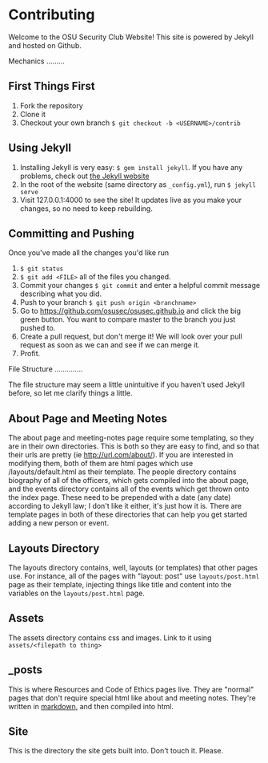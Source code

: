 Contributing
============

Welcome to the OSU Security Club Website!  This site is powered 
by Jekyll and hosted on Github.  

Mechanics
.........

First Things First
------------------

1. Fork the repository
2. Clone it
3. Checkout your own branch ``$ git checkout -b <USERNAME>/contrib``

Using Jekyll
------------

1. Installing Jekyll is very easy: ``$ gem install jekyll``. If you have any problems, check out [the Jekyll website](http://jekyllrb.com/)
2. In the root of the website (same directory as ``_config.yml``), run ``$ jekyll serve``
3. Visit 127.0.0.1:4000 to see the site! It updates live as you make your changes, so no need to keep rebuilding.

Committing and Pushing
----------------------

Once you've made all the changes you'd like run 
1. ``$ git status``
2. ``$ git add <FILE>`` all of the files you changed.  
3. Commit your changes ``$ git commit`` and enter a helpful commit message describing what you did.
4. Push to your branch ``$ git push origin <branchname>``
5. Go to https://github.com/osusec/osusec.github.io and click the big green button. You want to compare master to the branch you just pushed to.
6. Create a pull request, but don't merge it!  We will look over your pull request as soon as we can and see if we can merge it.
7. Profit.

File Structure
..............

The file structure may seem a little unintuitive if you haven't used
Jekyll before, so let me clarify things a little.  

About Page and Meeting Notes
----------------------------
The about page
and meeting-notes page require some templating, so they are in their
own directories.  This is both so they are easy to find, and so that
their urls are pretty (ie http://url.com/about/).  If you are 
interested in modifying them, both of them are html pages which use
/layouts/default.html as their template.   The 
people directory contains biography of all of the officers, which
gets compiled into the about page, and the events directory contains
all of the events which get thrown onto the index page.  These need
to be prepended with a date (any date) according to Jekyll law; I 
don't like it either, it's just how it is.  There are template 
pages in both of these directories that can help you get started adding
a new person or event.  


Layouts Directory
-----------------
The layouts directory
contains, well, layouts (or templates) that other pages use. For 
instance, all of the pages with "layout: post" use ``layouts/post.html``
page as their template, injecting things like title and content 
into the variables on the ``layouts/post.html`` page. 

Assets
------
The assets directory contains css and images.  Link to it using 
``assets/<filepath to thing>``

_posts
------
This is where Resources and Code of Ethics pages live.  They are
"normal" pages that don't require special html like about and 
meeting notes.  They're written in [markdown](http://daringfireball.net/projects/markdown/),
and then compiled into html.  

Site
----
This is the directory the site gets built into.  Don't touch it. 
Please.


